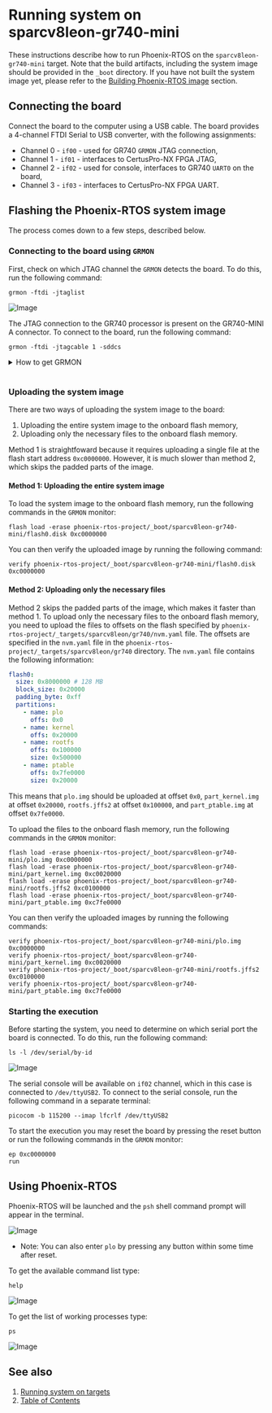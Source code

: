 # Running system on <nobr>sparcv8leon-gr740-mini</nobr>

These instructions describe how to run Phoenix-RTOS on the `sparcv8leon-gr740-mini` target. Note that the build
artifacts, including the system image should be provided in the `_boot` directory. If you have not built the system
image yet, please refer to the [Building Phoenix-RTOS image](../building/index.md) section.

## Connecting the board

Connect the board to the computer using a USB cable. The board provides a 4-channel FTDI Serial to USB converter, with
the following assignments:

- Channel 0 - `if00` - used for GR740 `GRMON` JTAG connection,
- Channel 1 - `if01` - interfaces to CertusPro-NX FPGA JTAG,
- Channel 2 - `if02` - used for console, interfaces to GR740 `UART0` on the board,
- Channel 3 - `if03` - interfaces to CertusPro-NX FPGA UART.

## Flashing the Phoenix-RTOS system image

The process comes down to a few steps, described below.

### Connecting to the board using `GRMON`

First, check on which JTAG channel the `GRMON` detects the board. To do this, run the following command:

```console
grmon -ftdi -jtaglist
```

![Image](_images/gr740-jtaglist.png)

The JTAG connection to the GR740 processor is present on the GR740-MINI A connector. To connect to the board, run the
following command:

```console
grmon -ftdi -jtagcable 1 -sddcs
```

<details>
<summary>How to get GRMON</summary>

- Download the GRMON software from the [official website](https://www.gaisler.com/debug-tools).
- After downloading the archive, extract it and optionally add the `grmon` binary to the `PATH` variable.

</details>
</br>

### Uploading the system image

There are two ways of uploading the system image to the board:

1. Uploading the entire system image to the onboard flash memory,
2. Uploading only the necessary files to the onboard flash memory.

Method 1 is straightfoward because it requires uploading a single file at the flash start address `0xc0000000`. However,
it is much slower than method 2, which skips the padded parts of the image.

#### Method 1: Uploading the entire system image

To load the system image to the onboard flash memory, run the following commands in the `GRMON` monitor:

```console
flash load -erase phoenix-rtos-project/_boot/sparcv8leon-gr740-mini/flash0.disk 0xc0000000
```

You can then verify the uploaded image by running the following command:

```console
verify phoenix-rtos-project/_boot/sparcv8leon-gr740-mini/flash0.disk 0xc0000000
```

#### Method 2: Uploading only the necessary files

Method 2 skips the padded parts of the image, which makes it faster than method 1. To upload only the necessary files
to the onboard flash memory, you need to upload the files to offsets on the flash specified by
`phoenix-rtos-project/_targets/sparcv8leon/gr740/nvm.yaml` file. The offsets are specified in the `nvm.yaml` file in the
`phoenix-rtos-project/_targets/sparcv8leon/gr740` directory. The `nvm.yaml` file contains the following information:

```yaml
flash0:
  size: 0x8000000 # 128 MB
  block_size: 0x20000
  padding_byte: 0xff
  partitions:
    - name: plo
      offs: 0x0
    - name: kernel
      offs: 0x20000
    - name: rootfs
      offs: 0x100000
      size: 0x500000
    - name: ptable
      offs: 0x7fe0000
      size: 0x20000
```

This means that `plo.img` should be uploaded at offset `0x0`, `part_kernel.img` at offset `0x20000`, `rootfs.jffs2`
at offset `0x100000`, and `part_ptable.img` at offset `0x7fe0000`.

To upload the files to the onboard flash memory, run the following commands in the `GRMON` monitor:

```console
flash load -erase phoenix-rtos-project/_boot/sparcv8leon-gr740-mini/plo.img 0xc0000000
flash load -erase phoenix-rtos-project/_boot/sparcv8leon-gr740-mini/part_kernel.img 0xc0020000
flash load -erase phoenix-rtos-project/_boot/sparcv8leon-gr740-mini/rootfs.jffs2 0xc0100000
flash load -erase phoenix-rtos-project/_boot/sparcv8leon-gr740-mini/part_ptable.img 0xc7fe0000
```

You can then verify the uploaded images by running the following commands:

```console
verify phoenix-rtos-project/_boot/sparcv8leon-gr740-mini/plo.img 0xc0000000
verify phoenix-rtos-project/_boot/sparcv8leon-gr740-mini/part_kernel.img 0xc0020000
verify phoenix-rtos-project/_boot/sparcv8leon-gr740-mini/rootfs.jffs2 0xc0100000
verify phoenix-rtos-project/_boot/sparcv8leon-gr740-mini/part_ptable.img 0xc7fe0000
```

### Starting the execution

Before starting the system, you need to determine on which serial port the board is connected. To do this, run the
following command:

```console
ls -l /dev/serial/by-id
```

![Image](_images/gr740-ls.png)

The serial console will be available on `if02` channel, which in this case is connected to `/dev/ttyUSB2`. To connect
to the serial console, run the following command in a separate terminal:

```console
picocom -b 115200 --imap lfcrlf /dev/ttyUSB2
```

To start the execution you may reset the board by pressing the reset button or run the following commands in the
`GRMON` monitor:

```console
ep 0xc0000000
run
```

## Using Phoenix-RTOS

Phoenix-RTOS will be launched and the `psh` shell command prompt will appear in the terminal.

![Image](_images/gr740-start.png)

- Note: You can also enter `plo` by pressing any button within some time after reset.

To get the available command list type:

```console
help
```

![Image](_images/gr740-help.png)

To get the list of working processes type:

```console
ps
```

![Image](_images/gr740-ps.png)

## See also

1. [Running system on targets](index.md)
2. [Table of Contents](../index.md)
